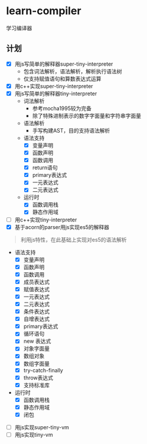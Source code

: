 # learn-compiler
学习编译器
## 计划
- [x] 用js写简单的解释器super-tiny-interpreter
  - 包含词法解析，语法解析，解析执行语法树
  - 仅支持赋值语句和算数表达式运算
- [x] 用c++实现super-tiny-interpreter
- [x] 用js写简单的解释器tiny-interpreter
  - 词法解析
    - 参考mocha1995较为完备
    - 除了特殊进制表示的数字字面量和字符串字面量
  - 语法解析
    - 手写构建AST，目的支持语法解析
  - 语法支持
    - [x] 变量声明
    - [x] 函数声明
    - [x] 函数调用
    - [x] return语句
    - [x] primary表达式
    - [x] 一元表达式
    - [x] 二元表达式
  - 运行时
    - [x] 函数调用栈
    - [x] 静态作用域
- [ ] 用c++实现tiny-interpreter
- [x] 基于acorn的parser用js实现es5的解释器 
> 利用js特性，在此基础上实现对es5的语法解析
  - 语法支持
    - [x] 变量声明
    - [x] 函数声明
    - [x] 函数调用
    - [x] 成员表达式
    - [x] 赋值表达式
    - [x] 一元表达式
    - [x] 二元表达式
    - [x] 条件表达式
    - [x] 自增表达式
    - [x] primary表达式
    - [x] 循环语句
    - [x] new 表达式
    - [x] 对象字面量
    - [x] 数组对象
    - [x] 数组字面量
    - [x] try-catch-finally
    - [x] throw表达式
    - [x] 支持标准库
  - 运行时
    - [x] 函数调用栈
    - [x] 静态作用域
    - [x] 闭包
- [ ] 用js实现super-tiny-vm
- [ ] 用js实现tiny-vm
